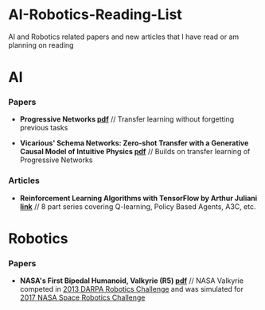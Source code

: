 # AI-Robotics-Reading-List
AI and Robotics related papers and new articles that I have read or am planning on reading

# AI
### Papers
- **Progressive Networks [pdf](https://arxiv.org/pdf/1606.04671.pdf)** // Transfer learning without forgetting previous tasks

- **Vicarious' Schema Networks: Zero-shot Transfer with a Generative Causal Model of Intuitive Physics [pdf](https://www.vicarious.com/img/icml2017-schemas.pdf)** // Builds on transfer learning of Progressive Networks

### Articles
- **Reinforcement Learning Algorithms with TensorFlow by Arthur Juliani [link](https://medium.com/emergent-future/simple-reinforcement-learning-with-tensorflow-part-0-q-learning-with-tables-and-neural-networks-d195264329d0)** // 8 part series covering Q-learning, Policy Based Agents, A3C, etc.

# Robotics
### Papers
- **NASA's First Bipedal Humanoid, Valkyrie (R5) [pdf](https://pdfs.semanticscholar.org/f710/201366d7c59c5b8e3916856b0351031c33ea.pdf)** // NASA Valkyrie competed in [2013 DARPA Robotics Challenge](http://archive.darpa.mil/roboticschallengetrialsarchive/) and was simulated for [2017 NASA Space Robotics Challenge](https://www.nasa.gov/directorates/spacetech/centennial_challenges/space_robotics/index.html)
